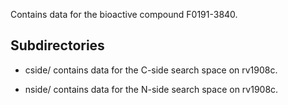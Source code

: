 Contains data for the bioactive compound F0191-3840.

## Subdirectories

- cside/ contains data for the C-side search space on rv1908c.

- nside/ contains data for the N-side search space on rv1908c.

